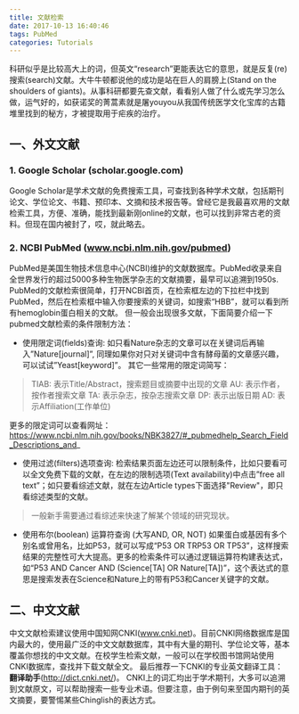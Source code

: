 ```yaml
---
title: 文献检索
date: 2017-10-13 16:40:46
tags: PubMed
categories: Tutorials
---
```

科研似乎是比较高大上的词，但英文“research”更能表达它的意思，就是反复(re)搜索(search)文献。大牛牛顿都说他的成功是站在巨人的肩膀上(Stand on the shoulders of giants)。从事科研都要先查文献，看看别人做了什么或先学习怎么做，运气好的，如获诺奖的菁蒿素就是屠youyou从我国传统医学文化宝库的古籍堆里找到的秘方，才被提取用于疟疾的治疗。
<!--more-->
## 一、外文文献
### 1. Google Scholar (scholar.google.com)
Google Scholar是学术文献的免费搜索工具，可查找到各种学术文献，包括期刊论文、学位论文、书籍、预印本、文摘和技术报告等。曾经它是我最喜欢用的文献检索工具，方便、准确，能找到最新刚online的文献，也可以找到非常古老的资料。但现在国内被封了，哎，就此略去。

### 2. NCBI PubMed (www.ncbi.nlm.nih.gov/pubmed)
PubMed是美国生物技术信息中心(NCBI)维护的文献数据库。PubMed收录来自全世界发行的超过5000多种生物医学杂志的文献摘要，最早可以追溯到1950s. 
PubMed的文献检索很简单，打开NCBI首页，在检索框左边的下拉栏中找到PubMed，然后在检索框中输入你要搜索的关键词，如搜索“HBB”，就可以看到所有hemoglobin蛋白相关的文献。
但一般会出现很多文献，下面简要介绍一下pubmed文献检索的条件限制方法：
* 使用限定词(fields)查询:
如只看Nature杂志的文章可以在关键词后再输入”Nature[journal]”, 同理如果你对只对关键词中含有酵母菌的文章感兴趣，可以试试”Yeast[keyword]”。
其它一些常用的限定词简写：
> TIAB: 表示Title/Abstract，搜索题目或摘要中出现的文章
AU: 表示作者，按作者搜索文章
TA: 表示杂志，按杂志搜索文章
DP: 表示出版日期
AD: 表示Affiliation(工作单位)

更多的限定词可以查看网址：https://www.ncbi.nlm.nih.gov/books/NBK3827/#_pubmedhelp_Search_Field_Descriptions_and_
* 使用过滤(filters)选项查询:
检索结果页面左边还可以限制条件，比如只要看可以全文免费下载的文献，在左边的限制选项(Text availability)中点击”free all text”；如只要看综述文献，就在左边Article types下面选择"Review"，即只看综述类型的文献。
> 一般新手需要通过看综述来快速了解某个领域的研究现状。
* 使用布尔(boolean) 运算符查询 (大写AND, OR, NOT)
如果蛋白或基因有多个别名或曾用名，比如P53，就可以写成“P53 OR TRP53 OR TP53”，这样搜索结果的完整性可大大提高。更多的检索条件可以通过逻辑运算符构建表达式，如“P53 AND Cancer AND (Science[TA] OR Nature[TA])”，这个表达式的意思是搜索发表在Science和Nature上的带有P53和Cancer关键字的文献。

## 二、中文文献
中文文献检索建议使用中国知网CNKI(www.cnki.net)。目前CNKI网络数据库是国内最大的，使用最广泛的中文文献数据库，其中有大量的期刊、学位论文等，基本覆盖你想找的中文文献。在校学生检索文献，一般可以在学校图书馆网站使用CNKI数据库，查找并下载文献全文。
最后推荐一下CNKI的专业英文翻译工具：**翻译助手**(http://dict.cnki.net/)。
CNKI上的词汇均出于学术期刊，大多可以追溯到文献原文，可以帮助搜索一些专业术语。但要注意，由于例句来至国内期刊的英文摘要，要警惕某些Chinglish的表达方式。 